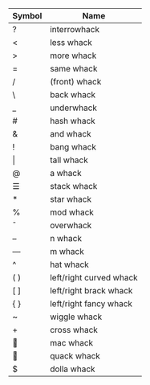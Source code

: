 |Symbol	|Name							|
|-------|-------------------------------|
|?		|interrowhack					|
|<		|less whack						|
|>		|more whack						|
|=		|same whack						|
|/		|(front) whack					|
|\		|back whack						|
|_		|underwhack						|
|#		|hash whack						|
|&		|and whack						|
|!		|bang whack						|
|\|		|tall whack						|
|@		|a whack						|
|☰		|stack whack					|
|*		|star whack						|
|%		|mod whack						|
|¯		|overwhack						|
|–		|n whack						|
|—		|m whack						|
|^		|hat whack						|
|( )	|	left/right curved whack		|
|[ ]	|	left/right brack whack		|
|{ }	|	left/right fancy whack		|
|~		|wiggle whack					|
|+		|cross whack					|
|🍎		|mac whack						|
|🦆		|quack whack					|
|$		|dolla whack					|
